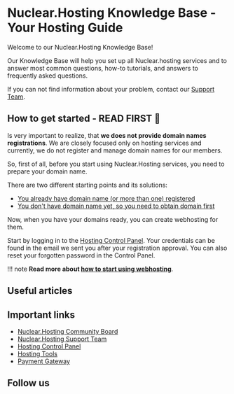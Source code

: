 # Nuclear.Hosting Knowledge Base - Your Hosting Guide

Welcome to our Nuclear.Hosting Knowledge Base!

Our Knowledge Base will help you set up all Nuclear.hosting services and to answer most common questions, how-to tutorials, and answers to frequently asked questions.

If you can not find information about your problem, contact our [Support Team](https://nuclear.hosting/support/).

## How to get started - READ FIRST 🙏

Is very important to realize, that **we does not provide domain names registrations**. We are closely focused only on hosting services and currently, we do not register and manage domain names for our members.

So, first of all, before you start using Nuclear.Hosting services, you need to prepare your domain name.

There are two different starting points and its solutions:

 * [You already have domain name (or more than one) registered](domains/#how-to-point-my-domain-to-nuclearhosting)
 * [You don't have domain name yet, so you need to obtain domain first](domains/#how-to-get-your-domain-name)

Now, when you have your domains ready, you can create webhosting for them.

Start by logging in to the [Hosting Control Panel](https://my.nuclear.hosting). Your credentials can be found in the email we sent you after your registration approval. You can also reset your forgotten password in the Control Panel.

!!! note
	**Read more about [how to start using webhosting](start/)**.

## Useful articles

## Important links

 * [Nuclear.Hosting Community Board](https://community.nuclear.hosting)
 * [Nuclear.Hosting Support Team](https://nuclear.hosting/support/)
 * [Hosting Control Panel](https://my.nuclear.hosting)
 * [Hosting Tools](https://tools.nuclear.hosting)
 * [Payment Gateway](https://pay.nuclear.hosting)

## Follow us
